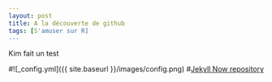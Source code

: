 ```yaml
---
layout: post
title: A la découverte de github
tags: [S'amuser sur R]
---
```


Kim fait un test

#![_config.yml]({{ site.baseurl }}/images/config.png)
#[Jekyll Now repository](https://github.com/barryclark/jekyll-now)
